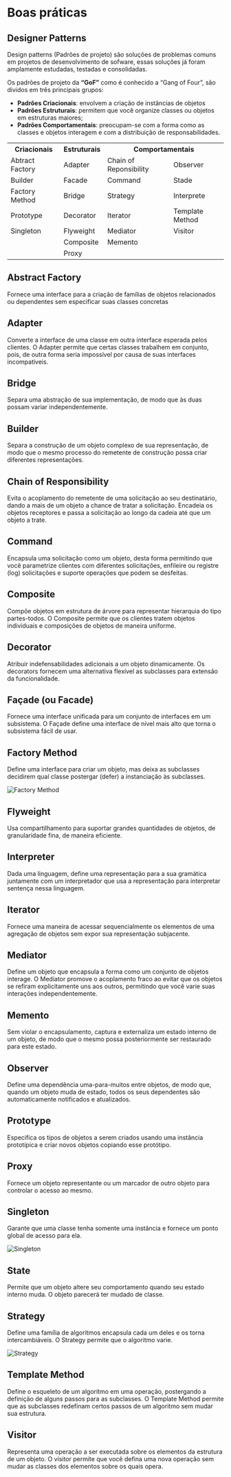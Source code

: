 # Boas práticas

## Designer Patterns
Design patterns (Padrões de projeto) são soluções de problemas comuns em projetos de desenvolvimento de sofware, essas soluções já foram amplamente estudadas, testadas e consolidadas. 

Os padrões de projeto da **“GoF”** como é conhecido a “Gang of Four”, são dividos em três principais grupos:
* **Padrões Criacionais**: envolvem a criação de instâncias de objetos
* **Padrões Estruturais**: permitem que você organize classes ou objetos em estruturas maiores;
* **Padrões Comportamentais**: preocupam-se com a forma como as classes e objetos interagem e com a distribuição de responsabilidades.

<table style="width:100%">
  <tr>
    <th>Criacionais</th>
    <th>Estruturais</th>
    <th colspan="2">Comportamentais</th>
  </tr>
  <tr>
    <td>Abtract Factory</td>
    <td>Adapter</td>
    <td>Chain of Reponsibility</td>
    <td>Observer</td>
  </tr>
  <tr>
    <td>Builder</td>
    <td>Facade</td>
    <td>Command</td>
    <td>Stade</td>
  </tr>
  <tr>
    <td>Factory Method</td>
    <td>Bridge</td>
    <td>Strategy</td>
    <td>Interprete</td>
  </tr>
  <tr>
    <td>Prototype</td>
    <td>Decorator</td>
    <td>Iterator</td>
    <td>Template Method</td>
  </tr>
  <tr>
    <td>Singleton</td>
    <td>Flyweight</td>
    <td>Mediator</td>
    <td>Visitor</td>
  </tr>
  <tr>
    <td></td>
    <td>Composite</td>
    <td>Memento</td>
    <td></td>
  </tr>
   <tr>
    <td></td>
    <td>Proxy</td>
    <td></td>
    <td></td>
  </tr>
</table>

## Abstract Factory
Fornece uma interface para a criação de famílias de objetos relacionados ou dependentes sem especificar suas classes concretas

## Adapter
Converte a interface de uma classe em outra interface esperada pelos clientes. O Adapter permite que certas classes
trabalhem em conjunto, pois, de outra forma seria impossível por causa de suas interfaces incompatíveis.

## Bridge
Separa uma abstração de sua implementação, de modo que às duas possam variar independentemente.

## Builder
Separa a construção de um objeto complexo de sua representação, de modo que o mesmo processo do remetente de construção possa criar diferentes representações.

## Chain of Responsibility
Evita o acoplamento do remetente de uma solicitação ao seu destinatário, dando a mais de um objeto a chance de tratar a solicitação. Encadeia os objetos receptores e passa a solicitação ao longo da cadeia até que um objeto a trate.

## Command
Encapsula uma solicitação como um objeto, desta forma permitindo que você parametrize clientes com diferentes solicitações, enfileire ou registre (log) solicitações e suporte operações que podem se desfeitas.

## Composite
Compõe objetos em estrutura de árvore para representar hierarquia do tipo partes-todos. O Composite permite que os clientes tratem objetos individuais e composições de objetos de maneira uniforme.

## Decorator
Atribuir indefensabilidades adicionais a um objeto dinamicamente. Os decorators fornecem uma alternativa flexível as subclasses para extensão da funcionalidade.

## Façade (ou Facade)
Fornece uma interface unificada para um conjunto de interfaces em um subsistema. O Façade define uma interface de nível mais alto que torna o subsistema fácil de usar.

## Factory Method
Define uma interface para criar um objeto, mas deixa as subclasses decidirem qual classe postergar (defer) a instanciação às subclasses.<br>

![Factory Method](img/Factory-Method.png)

## Flyweight
Usa compartilhamento para suportar grandes quantidades de objetos, de granularidade fina, de maneira eficiente.

## Interpreter
Dada uma linguagem, define uma representação para a sua gramática juntamente com um interpretador que usa a representação para interpretar sentença nessa linguagem.

## Iterator 
Fornece uma maneira de acessar sequencialmente os elementos de uma agregação de objetos sem expor sua representação subjacente.

## Mediator
Define um objeto que encapsula a forma como um conjunto de objetos interage. O Mediator promove o acoplamento fraco
ao evitar que os objetos se refiram explicitamente uns aos outros, permitindo que você varie suas interações independentemente.

## Memento
Sem violar o encapsulamento, captura e externaliza um estado interno de um objeto, de modo que o mesmo possa posteriormente ser restaurado para este estado.

## Observer
Define uma dependência uma-para-muitos entre objetos, de modo que, quando um objeto muda de estado, todos os seus dependentes são automaticamente notificados e atualizados.

## Prototype
Especifica os tipos de objetos a serem criados usando uma instância prototípica e criar novos objetos copiando esse protótipo.

## Proxy
Fornece um objeto representante ou um marcador de outro objeto para controlar o acesso ao mesmo.

## Singleton 
Garante que uma classe tenha somente uma instância e fornece um ponto global de acesso para ela.<br>

![Singleton](img/Singleton.png)

## State 
Permite que um objeto altere seu comportamento quando seu estado interno muda. O objeto parecerá ter mudado de classe.

## Strategy 
Define uma família de algoritmos encapsula cada um deles e os torna intercambiáveis. O Strategy permite que o algoritmo varie.<br>

![Strategy](img/Strategy.png)

## Template Method 
Define o esqueleto de um algoritmo em uma operação, postergando a definição de alguns passos para as subclasses. O Template Method permite que as subclasses redefinam certos passos de um algoritmo sem mudar sua estrutura.

## Visitor
Representa uma operação a ser executada sobre os elementos da estrutura de um objeto. O visitor permite que você defina uma nova operação sem mudar as classes dos elementos sobre os quais opera.



